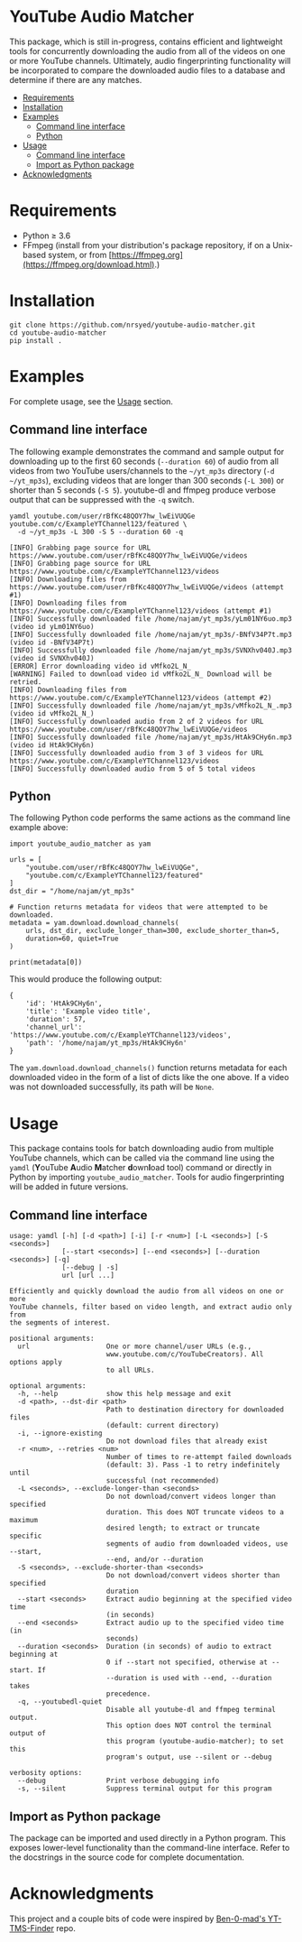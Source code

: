# YouTube Audio Matcher

This package, which is still in-progress, contains efficient and lightweight
tools for concurrently downloading the audio from all of the videos on one
or more YouTube channels. Ultimately, audio fingerprinting functionality will
be incorporated to compare the downloaded audio files to a database and
determine if there are any matches.

* [Requirements](#requirements)
* [Installation](#installation)
* [Examples](#examples)
  * [Command line interface](#cli-examples)
  * [Python](#python-examples)
* [Usage](#usage)
  * [Command line interface](#cli)
  * [Import as Python package](#import)
* [Acknowledgments](#acknowledgments)

# <span id="requirements">Requirements</span>
* Python &ge; 3.6
* FFmpeg (install from your distribution's package repository, if on a
  Unix-based system, or from
  [https://ffmpeg.org](https://ffmpeg.org/download.html).)

# <span id="installation">Installation</span>
```
git clone https://github.com/nrsyed/youtube-audio-matcher.git
cd youtube-audio-matcher
pip install .
```

# <span id="examples">Examples</examples>

For complete usage, see the [Usage](#usage) section.

## <span id="cli-examples">Command line interface</span>
The following example demonstrates the command and sample output for
downloading up to the first 60 seconds (`--duration 60`) of audio from all
videos from two YouTube users/channels to the `~/yt_mp3s` directory
(`-d ~/yt_mp3s`), excluding videos that are longer than 300 seconds (`-L 300`)
or shorter than 5 seconds (`-S 5`). youtube-dl and ffmpeg produce verbose
output that can be suppressed with the `-q` switch.

```
yamdl youtube.com/user/rBfKc48QOY7hw_lwEiVUQGe youtube.com/c/ExampleYTChannel123/featured \
  -d ~/yt_mp3s -L 300 -S 5 --duration 60 -q

[INFO] Grabbing page source for URL https://www.youtube.com/user/rBfKc48QOY7hw_lwEiVUQGe/videos
[INFO] Grabbing page source for URL https://www.youtube.com/c/ExampleYTChannel123/videos
[INFO] Downloading files from https://www.youtube.com/user/rBfKc48QOY7hw_lwEiVUQGe/videos (attempt #1)
[INFO] Downloading files from https://www.youtube.com/c/ExampleYTChannel123/videos (attempt #1)
[INFO] Successfully downloaded file /home/najam/yt_mp3s/yLm01NY6uo.mp3 (video id yLm01NY6uo)
[INFO] Successfully downloaded file /home/najam/yt_mp3s/-BNfV34P7t.mp3 (video id -BNfV34P7t)
[INFO] Successfully downloaded file /home/najam/yt_mp3s/SVNXhv040J.mp3 (video id SVNXhv040J)
[ERROR] Error downloading video id vMfko2L_N_
[WARNING] Failed to download video id vMfko2L_N_ Download will be retried.
[INFO] Downloading files from https://www.youtube.com/c/ExampleYTChannel123/videos (attempt #2)
[INFO] Successfully downloaded file /home/najam/yt_mp3s/vMfko2L_N_.mp3 (video id vMfko2L_N_)
[INFO] Successfully downloaded audio from 2 of 2 videos for URL https://www.youtube.com/user/rBfKc48QOY7hw_lwEiVUQGe/videos
[INFO] Successfully downloaded file /home/najam/yt_mp3s/HtAk9CHy6n.mp3 (video id HtAk9CHy6n)
[INFO] Successfully downloaded audio from 3 of 3 videos for URL https://www.youtube.com/c/ExampleYTChannel123/videos
[INFO] Successfully downloaded audio from 5 of 5 total videos
```

## <span id="python-examples">Python</span>

The following Python code performs the same actions as the command line example
above:

```
import youtube_audio_matcher as yam

urls = [
    "youtube.com/user/rBfKc48QOY7hw_lwEiVUQGe",
    "youtube.com/c/ExampleYTChannel123/featured"
]
dst_dir = "/home/najam/yt_mp3s"

# Function returns metadata for videos that were attempted to be downloaded.
metadata = yam.download.download_channels(
    urls, dst_dir, exclude_longer_than=300, exclude_shorter_than=5,
    duration=60, quiet=True
)

print(metadata[0])
```

This would produce the following output:
```
{
    'id': 'HtAk9CHy6n',
    'title': 'Example video title',
    'duration': 57,
    'channel_url': 'https://www.youtube.com/c/ExampleYTChannel123/videos',
    'path': '/home/najam/yt_mp3s/HtAk9CHy6n'
}
```

The `yam.download.download_channels()` function returns metadata for each
downloaded video in the form of a list of dicts like the one above. If a video
was not downloaded successfully, its path will be `None`.

# <span id="usage">Usage</span>

This package contains tools for batch downloading audio from multiple YouTube
channels, which can be called via the command line using the `yamdl`
(**Y**ouTube **A**udio **M**atcher **d**own**l**oad tool) command or directly
in Python by importing `youtube_audio_matcher`. Tools for audio fingerprinting
will be added in future versions.

## <span id="cli">Command line interface</span>
```
usage: yamdl [-h] [-d <path>] [-i] [-r <num>] [-L <seconds>] [-S <seconds>]
             [--start <seconds>] [--end <seconds>] [--duration <seconds>] [-q]
             [--debug | -s]
             url [url ...]

Efficiently and quickly download the audio from all videos on one or more
YouTube channels, filter based on video length, and extract audio only from
the segments of interest.

positional arguments:
  url                   One or more channel/user URLs (e.g.,
                        www.youtube.com/c/YouTubeCreators). All options apply
                        to all URLs.

optional arguments:
  -h, --help            show this help message and exit
  -d <path>, --dst-dir <path>
                        Path to destination directory for downloaded files
                        (default: current directory)
  -i, --ignore-existing
                        Do not download files that already exist
  -r <num>, --retries <num>
                        Number of times to re-attempt failed downloads
                        (default: 3). Pass -1 to retry indefinitely until
                        successful (not recommended)
  -L <seconds>, --exclude-longer-than <seconds>
                        Do not download/convert videos longer than specified
                        duration. This does NOT truncate videos to a maximum
                        desired length; to extract or truncate specific
                        segments of audio from downloaded videos, use --start,
                        --end, and/or --duration
  -S <seconds>, --exclude-shorter-than <seconds>
                        Do not download/convert videos shorter than specified
                        duration
  --start <seconds>     Extract audio beginning at the specified video time
                        (in seconds)
  --end <seconds>       Extract audio up to the specified video time (in
                        seconds)
  --duration <seconds>  Duration (in seconds) of audio to extract beginning at
                        0 if --start not specified, otherwise at --start. If
                        --duration is used with --end, --duration takes
                        precedence.
  -q, --youtubedl-quiet
                        Disable all youtube-dl and ffmpeg terminal output.
                        This option does NOT control the terminal output of
                        this program (youtube-audio-matcher); to set this
                        program's output, use --silent or --debug

verbosity options:
  --debug               Print verbose debugging info
  -s, --silent          Suppress terminal output for this program
```

## <span id="import">Import as Python package</span>

The package can be imported and used directly in a Python program. This exposes
lower-level functionality than the command-line interface. Refer to the
docstrings in the source code for complete documentation.

# <span id="acknowledgments">Acknowledgments</span>
This project and a couple bits of code were inspired by
[Ben-0-mad's YT-TMS-Finder](https://github.com/Ben-0-mad/YT-TMS-Finder) repo.
